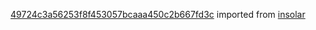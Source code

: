 [49724c3a56253f8f453057bcaaa450c2b667fd3c](https://github.com/insolar/insolar/commit/49724c3a56253f8f453057bcaaa450c2b667fd3c) imported from [insolar](https://github.com/insolar/insolar)
